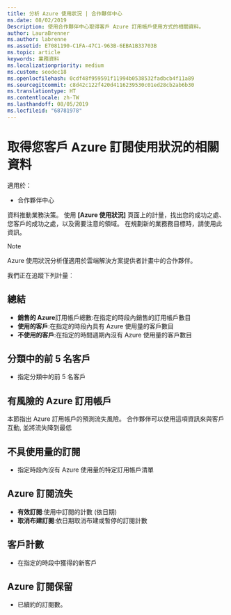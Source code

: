 ```yaml
---
title: 分析 Azure 使用狀況 | 合作夥伴中心
ms.date: 08/02/2019
Description: 使用合作夥伴中心取得客戶 Azure 訂用帳戶使用方式的相關資料。
author: LauraBrenner
ms.author: labrenne
ms.assetid: E7081190-C1FA-47C1-963B-6EBA1B33703B
ms.topic: article
keywords: 業務資料
ms.localizationpriority: medium
ms.custom: seodec18
ms.openlocfilehash: 0cdf48f959591f11994b0538532fadbcb4f11a89
ms.sourcegitcommit: c8d42c122f420d4116239530c01ed28cb2ab6b30
ms.translationtype: HT
ms.contentlocale: zh-TW
ms.lasthandoff: 08/05/2019
ms.locfileid: "68781978"
---
```

# <a name="get-data-about-the-usage-of-your-customers-azure-subscriptions"></a>取得您客戶 Azure 訂閱使用狀況的相關資料

適用於：

- 合作夥伴中心

資料推動業務決策。 使用 **\[Azure 使用狀況\]** 頁面上的計量，找出您的成功之處、您客戶的成功之處，以及需要注意的領域。 在規劃新的業務務目標時，請使用此資訊。

> [!NOTE]
> Azure 使用狀況分析僅適用於雲端解決方案提供者計畫中的合作夥伴。

我們正在追蹤下列計量︰

## <a name="summary"></a>總結

- **銷售的 Azure**訂用帳戶總數:在指定的時段內銷售的訂用帳戶數目  
- **使用的客戶**:在指定的時段內具有 Azure 使用量的客戶數目  
- **不使用的客戶**:在指定的時間週期內沒有 Azure 使用量的客戶數目  

## <a name="top-5-customers-in-category"></a>分類中的前 5 名客戶

- 指定分類中的前 5 名客戶  

## <a name="azure-subscriptions-at-risk"></a>有風險的 Azure 訂用帳戶

本節指出 Azure 訂用帳戶的預測流失風險。 合作夥伴可以使用這項資訊來與客戶互動, 並將流失降到最低

## <a name="subscriptions-without-usage"></a>不具使用量的訂閱

- 指定時段內沒有 Azure 使用量的特定訂用帳戶清單  

## <a name="azure-subscription-churn"></a>Azure 訂閱流失

- **有效訂閱**:使用中訂閱的計數 (依日期)  
- **取消布建訂閱**:依日期取消布建或暫停的訂閱計數  

## <a name="customer-count"></a>客戶計數

- 在指定的時段中獲得的新客戶  

## <a name="azure-subscription-retention"></a>Azure 訂閱保留

- 已續約的訂閱數。
